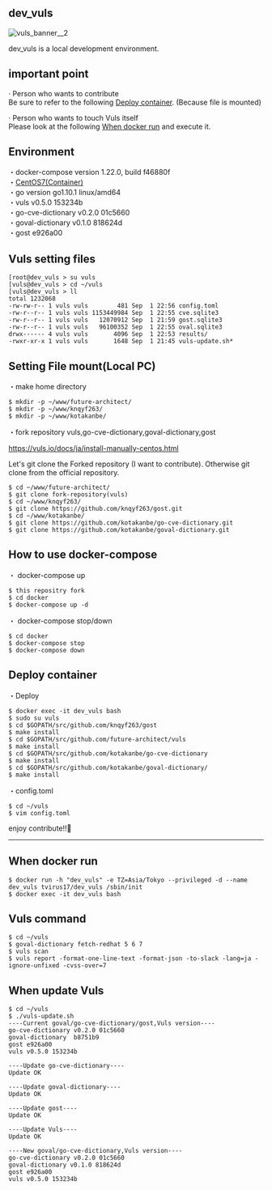 ## dev_vuls

![vuls_banner__2](https://user-images.githubusercontent.com/5633085/44946049-49397b80-ae2f-11e8-83a1-80c81dd708a8.png)

dev_vuls is a local development environment.  

## important point

· Person who wants to contribute  
Be sure to refer to the following [Deploy container](https://github.com/RVIRUS0817/dev_vuls#deploy-container). (Because file is mounted)  

· Person who wants to touch Vuls itself  
Please look at the following [When docker run](https://github.com/RVIRUS0817/dev_vuls#when-docker-run) and execute it.  

## Environment
・docker-compose version 1.22.0, build f46880f  
・[CentOS7(Container)](https://hub.docker.com/r/tvirus17/dev_vuls/)  
・go version go1.10.1 linux/amd64  
・vuls v0.5.0 153234b    
・go-cve-dictionary v0.2.0 01c5660  
・goval-dictionary v0.1.0 818624d  
・gost e926a00  

## Vuls setting files

```
[root@dev_vuls > su vuls
[vuls@dev_vuls > cd ~/vuls
[vuls@dev_vuls > ll
total 1232068
-rw-rw-r-- 1 vuls vuls        481 Sep  1 22:56 config.toml
-rw-r--r-- 1 vuls vuls 1153449984 Sep  1 22:55 cve.sqlite3
-rw-r--r-- 1 vuls vuls   12070912 Sep  1 21:59 gost.sqlite3
-rw-r--r-- 1 vuls vuls   96100352 Sep  1 22:55 oval.sqlite3
drwx------ 4 vuls vuls       4096 Sep  1 22:53 results/
-rwxr-xr-x 1 vuls vuls       1648 Sep  1 21:45 vuls-update.sh*
```

## Setting File mount(Local PC)

・make home directory
```
$ mkdir -p ~/www/future-architect/
$ mkdir -p ~/www/knqyf263/
$ mkdir -p ~/www/kotakanbe/
```

・fork repository vuls,go-cve-dictionary,goval-dictionary,gost

https://vuls.io/docs/ja/install-manually-centos.html


Let's git clone the Forked repository (I want to contribute). Otherwise git clone from the official repository.

```
$ cd ~/www/future-architect/
$ git clone fork-repository(vuls)
$ cd ~/www/knqyf263/
$ git clone https://github.com/knqyf263/gost.git
$ cd ~/www/kotakanbe/
$ git clone https://github.com/kotakanbe/go-cve-dictionary.git
$ git clone https://github.com/kotakanbe/goval-dictionary.git
```

## How to use docker-compose

・ docker-compose up  
```
$ this repositry fork
$ cd docker
$ docker-compose up -d
```

・ docker-compose stop/down  
```
$ cd docker
$ docker-compose stop
$ docker-compose down
```

## Deploy container

・Deploy

```
$ docker exec -it dev_vuls bash
$ sudo su vuls
$ cd $GOPATH/src/github.com/knqyf263/gost
$ make install
$ cd $GOPATH/src/github.com/future-architect/vuls
$ make install
$ cd $GOPATH/src/github.com/kotakanbe/go-cve-dictionary
$ make install
$ cd $GOPATH/src/github.com/kotakanbe/goval-dictionary/
$ make install
```
・config.toml
```
$ cd ~/vuls
$ vim config.toml
```

enjoy contribute!!🤩

----

## When docker run

```
$ docker run -h "dev_vuls" -e TZ=Asia/Tokyo --privileged -d --name dev_vuls tvirus17/dev_vuls /sbin/init
$ docker exec -it dev_vuls bash
```

## Vuls command
```
$ cd ~/vuls
$ goval-dictionary fetch-redhat 5 6 7
$ vuls scan
$ vuls report -format-one-line-text -format-json -to-slack -lang=ja -ignore-unfixed -cvss-over=7
```

## When update Vuls

```
$ cd ~/vuls
$ ./vuls-update.sh
----Current goval/go-cve-dictionary/gost,Vuls version----
go-cve-dictionary v0.2.0 01c5660
goval-dictionary  b8751b9
gost e926a00
vuls v0.5.0 153234b

----Update go-cve-dictionary----
Update OK

----Update goval-dictionary----
Update OK

----Update gost----
Update OK

----Update Vuls----
Update OK

----New goval/go-cve-dictionary,Vuls version----
go-cve-dictionary v0.2.0 01c5660
goval-dictionary v0.1.0 818624d
gost e926a00
vuls v0.5.0 153234b

```